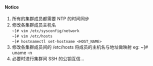 #### Notice
1. 所有的集群成员都需要 NTP 的时间同步
2. 修改各集群成员主机名  
 `~]# vim /etc/sysconfig/network`  
 `~]# vim /etc/hosts`  
 `~]# hostnamectl set-hostname <HOST_NAME>`
3. 修改各集群成员间的 /etc/hosts 将成员的主机名与地址做映射 eg: ~]# uname -n
4. 必要时进行集群间 SSH 的公钥互信...
